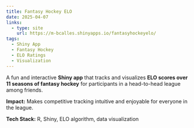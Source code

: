 ```yaml
---
title: Fantasy Hockey ELO
date: 2025-04-07
links:
  - type: site
    url: https://m-bcalles.shinyapps.io/fantasyhockeyelo/
tags:
  - Shiny App
  - Fantasy Hockey
  - ELO Ratings
  - Visualization
---
```


A fun and interactive **Shiny app** that tracks and visualizes **ELO scores over 11 seasons of fantasy hockey** for participants in a head-to-head league among friends.

**Impact:** Makes competitive tracking intuitive and enjoyable for everyone in the league.

**Tech Stack:** R, Shiny, ELO algorithm, data visualization  
